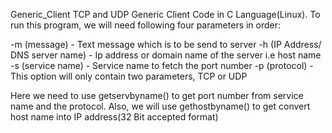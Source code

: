 Generic_Client
TCP and UDP Generic Client Code in C Language(Linux). To run this program, we will need following four parameters in order:

-m (message) - Text message which is to be send to server
-h (IP Address/ DNS server name) - Ip address or domain name of the server i.e host name
-s (service name) - Service name to fetch the port number 
-p (protocol) - This option will only contain two parameters, TCP or UDP

Here we need to use getservbyname() to get port number from service name and the protocol.
Also, we will use gethostbyname() to get convert host name into IP address(32 Bit accepted format)
